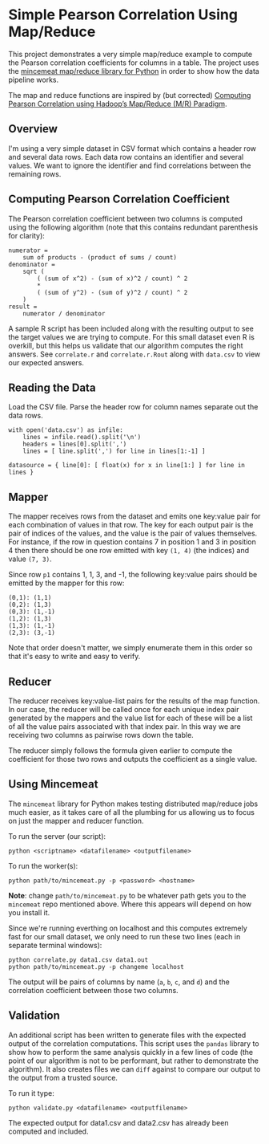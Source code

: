 # Simple Pearson Correlation Using Map/Reduce

This project demonstrates a very simple map/reduce example to compute the Pearson correlation coefficients for columns in a table. The project uses the [mincemeat map/reduce library for Python](https://github.com/michaelfairley/mincemeatpy) in order to show how the data pipeline works.

The map and reduce functions are inspired by (but corrected) [Computing Pearson Correlation using Hadoop’s Map/Reduce (M/R) Paradigm](https://vangjee.wordpress.com/2012/02/29/computing-pearson-correlation-using-hadoops-mapreduce-mr-paradigm/).

## Overview

I'm using a very simple dataset in CSV format which contains a header row and several data rows. Each data row contains an identifier and several values. We want to ignore the identifier and find correlations between the remaining rows.


## Computing Pearson Correlation Coefficient

The Pearson correlation coefficient between two columns is computed using the following algorithm (note that this contains redundant parenthesis for clarity):

    numerator =
        sum of products - (product of sums / count)
    denominator =
        sqrt (
            ( (sum of x^2) - (sum of x)^2 / count) ^ 2
            *
            ( (sum of y^2) - (sum of y)^2 / count) ^ 2
        )
    result =
        numerator / denominator

A sample R script has been included along with the resulting output to see the target values we are trying to compute. For this small dataset even R is overkill, but this helps us validate that our algorithm computes the right answers. See `correlate.r` and `correlate.r.Rout` along with `data.csv` to view our expected answers.


## Reading the Data

Load the CSV file. Parse the header row for column names separate out the data rows.

    with open('data.csv') as infile:
        lines = infile.read().split('\n')
        headers = lines[0].split(',')
        lines = [ line.split(',') for line in lines[1:-1] ]
    
    datasource = { line[0]: [ float(x) for x in line[1:] ] for line in lines }


## Mapper

The mapper receives rows from the dataset and emits one key:value pair for each combination of values in that row. The key for each output pair is the pair of indices of the values, and the value is the pair of values themselves. For instance, if the row in question contains 7 in position 1 and 3 in position 4 then there should be one row emitted with key `(1, 4)` (the indices) and value
`(7, 3)`.

Since row `p1` contains 1, 1, 3, and -1, the following key:value pairs should be emitted by the mapper for this row:

    (0,1): (1,1)
    (0,2): (1,3)
    (0,3): (1,-1)
    (1,2): (1,3)
    (1,3): (1,-1)
    (2,3): (3,-1)

Note that order doesn't matter, we simply enumerate them in this order so that it's easy to write and easy to verify.

## Reducer

The reducer receives key:value-list pairs for the results of the map function. In our case, the reducer will be called once for each unique index pair generated by the mappers and the value list for each of these will be a list of all the value pairs associated with that index pair. In this way we are receiving two columns as pairwise rows down the table.

The reducer simply follows the formula given earlier to compute the coefficient for those two rows and outputs the coefficient as a single value.


## Using Mincemeat

The `mincemeat` library for Python makes testing distributed map/reduce jobs much easier, as it takes care of all the plumbing for us allowing us to focus on just the mapper and reducer function.

To run the server (our script):

    python <scriptname> <datafilename> <outputfilename>

To run the worker(s):

    python path/to/mincemeat.py -p <password> <hostname>

**Note**: change `path/to/mincemeat.py` to be whatever path gets you to the `mincemeat` repo mentioned above. Where this appears will depend on how you install it.

Since we're running everthing on localhost and this computes extremely fast for our small dataset, we only need to run these two lines (each in separate terminal windows):

    python correlate.py data1.csv data1.out
    python path/to/mincemeat.py -p changeme localhost

The output will be pairs of columns by name (`a`, `b`, `c`, and `d`) and the correlation coefficient between those two columns.


## Validation

An additional script has been written to generate files with the expected output of the correlation computations. This script uses the `pandas` library to show how to perform the same analysis quickly in a few lines of code (the point of our algorithm is not to be performant, but rather to demonstrate the algorithm). It also creates files we can `diff` against to compare our output to the output from a trusted source.

To run it type:

    python validate.py <datafilename> <outputfilename>

The expected output for data1.csv and data2.csv has already been computed and included.
